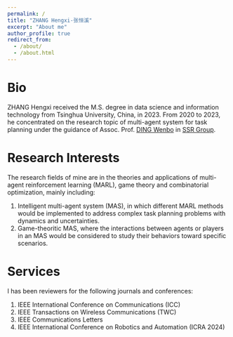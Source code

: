 ```yaml
---
permalink: /
title: "ZHANG Hengxi-张恒溪"
excerpt: "About me"
author_profile: true
redirect_from: 
  - /about/
  - /about.html
---
```



Bio
======
ZHANG Hengxi received the M.S. degree in data science and information technology from Tsinghua University, China, in 2023. From 2020 to 2023, he concentrated on the research topic of multi-agent system for task planning under the guidance of Assoc. Prof. [DING Wenbo](https://ssr-group.net/) in [SSR Group](https://ssr-group.net/people.html).

Research Interests
======
The research fields of mine are in the theories and applications of multi-agent reinforcement learning (MARL), game theory and combinatorial optimization, mainly including: 
1. Intelligent multi-agent system (MAS), in which different MARL methods would be implemented to address complex task planning problems with dynamics and uncertainties.
2. Game-theoritic MAS, where the interactions between agents or players in an MAS would be considered to study their behaviors toward specific scenarios.

Services
======
I has been reviewers for the following journals and conferences:
1. IEEE International Conference on Communications (ICC) 
2. IEEE Transactions on Wireless Communications (TWC)
3. IEEE Communications Letters
4. IEEE International Conference on Robotics and Automation (ICRA 2024)
